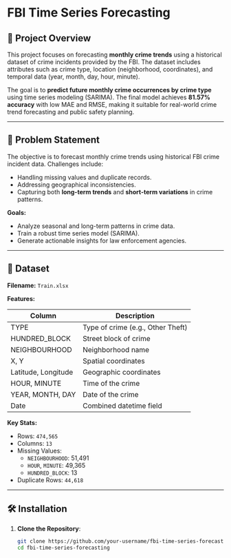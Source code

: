 # FBI Time Series Forecasting

## 📌 Project Overview
This project focuses on forecasting **monthly crime trends** using a historical dataset of crime incidents provided by the FBI. The dataset includes attributes such as crime type, location (neighborhood, coordinates), and temporal data (year, month, day, hour, minute).

The goal is to **predict future monthly crime occurrences by crime type** using time series modeling (SARIMA). The final model achieves **81.57% accuracy** with low MAE and RMSE, making it suitable for real-world crime trend forecasting and public safety planning.

---

## 🚨 Problem Statement
The objective is to forecast monthly crime trends using historical FBI crime incident data. Challenges include:

- Handling missing values and duplicate records.
- Addressing geographical inconsistencies.
- Capturing both **long-term trends** and **short-term variations** in crime patterns.

**Goals:**

- Analyze seasonal and long-term patterns in crime data.
- Train a robust time series model (SARIMA).
- Generate actionable insights for law enforcement agencies.

---

## 📂 Dataset

**Filename:** `Train.xlsx`

**Features:**

| Column           | Description                           |
|------------------|----------------------------------------|
| TYPE             | Type of crime (e.g., Other Theft)     |
| HUNDRED_BLOCK    | Street block of crime                 |
| NEIGHBOURHOOD    | Neighborhood name                     |
| X, Y             | Spatial coordinates                   |
| Latitude, Longitude | Geographic coordinates              |
| HOUR, MINUTE     | Time of the crime                     |
| YEAR, MONTH, DAY | Date of the crime                     |
| Date             | Combined datetime field               |

**Key Stats:**

- Rows: `474,565`
- Columns: `13`
- Missing Values:
  - `NEIGHBOURHOOD`: 51,491
  - `HOUR`, `MINUTE`: 49,365
  - `HUNDRED_BLOCK`: 13
- Duplicate Rows: `44,618`

---

## 🛠 Installation

1. **Clone the Repository**:
   ```bash
   git clone https://github.com/your-username/fbi-time-series-forecasting.git
   cd fbi-time-series-forecasting
